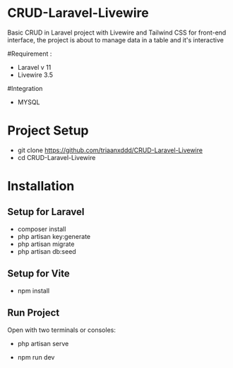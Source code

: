 # CRUD-Laravel-Livewire

Basic CRUD in Laravel project with Livewire and Tailwind CSS for front-end interface, the project is about to manage data in a table and it's interactive 

#Requirement :
- Laravel v 11
- Livewire 3.5

#Integration
- MYSQL

# Project Setup
- git clone https://github.com/triaanxddd/CRUD-Laravel-Livewire
- cd CRUD-Laravel-Livewire

# Installation
## Setup for Laravel
- composer install
- php artisan key:generate 
- php artisan migrate
- php artisan db:seed

## Setup for Vite 
- npm install

## Run Project
Open with two terminals or consoles:
- php artisan serve

- npm run dev

